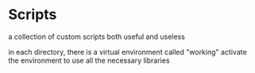 # Scripts
a collection of custom scripts both useful and useless

in each directory, there is a virtual environment called "working"
activate the environment to use all the necessary libraries
